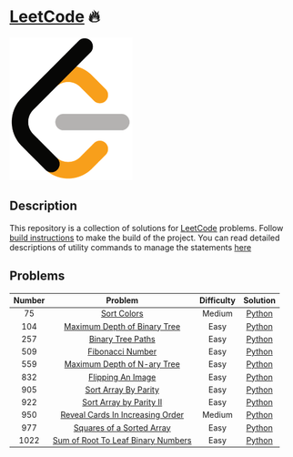 # [LeetCode][leetcode] 🔥

![LeetCodeLogo](assets/images/leetcode_logo.png)


## Description

This repository is a collection of solutions for [LeetCode][leetcode] problems.
Follow [build instructions][build_instructions] to make the build of the
project. You can read detailed descriptions of utility commands to manage the
statements [here][command_description]


## Problems

| Number        | Problem                                            | Difficulty | Solution               |
|:-------------:|:--------------------------------------------------:|:----------:|:----------------------:|
| 75            | [Sort Colors][75_problem]                          |  Medium    | [Python][75_solution]  |
| 104           | [Maximum Depth of Binary Tree][104_problem]        |  Easy      | [Python][104_solution] |
| 257           | [Binary Tree Paths][257_problem]                   |  Easy      | [Python][257_solution] |
| 509           | [Fibonacci Number][509_problem]                    |  Easy      | [Python][509_solution] |
| 559           | [Maximum Depth of N-ary Tree][559_problem]         |  Easy      | [Python][559_solution] |
| 832           | [Flipping An Image][832_problem]                   |  Easy      | [Python][832_solution] |
| 905           | [Sort Array By Parity][905_problem]                |  Easy      | [Python][905_solution] |
| 922           | [Sort Array by Parity II][922_problem]             |  Easy      | [Python][922_solution] |
| 950           | [Reveal Cards In Increasing Order][950_problem]    |  Medium    | [Python][950_solution] |
| 977           | [Squares of a Sorted Array][977_problem]           |  Easy      | [Python][977_solution] |
| 1022          | [Sum of Root To Leaf Binary Numbers][1022_problem] |  Easy      | [Python][1022_solution]|



[leetcode]: https://leetcode.com
[build_instructions]: docs/BUILD.md
[command_description]: docs/COMMANDS.md
[75_problem]: https://leetcode.com/problems/sort-colors/
[75_solution]: solutions/arrays/sort_colors.py
[104_problem]: https://leetcode.com/problems/maximum-depth-of-binary-tree/
[104_solution]: solutions/trees/maximum_depth_of_binary_tree.py
[257_problem]: https://leetcode.com/problems/binary-tree-paths/
[257_solution]: solutions/trees/binary_tree_paths.py
[509_problem]: https://leetcode.com/problems/fibonacci-number/
[509_solution]: solutions/arrays/fibonacci_number.py
[559_problem]: https://leetcode.com/problems/maximum-depth-of-n-ary-tree/
[559_solution]: solutions/trees/maximum_depth_of_n_ary_tree.py
[832_problem]: https://leetcode.com/problems/flipping-an-image/
[832_solution]: solutions/arrays/flipping_an_image.py
[905_problem]: https://leetcode.com/problems/sort-array-by-parity/
[905_solution]: solutions/arrays/sort_array_by_parity.py
[922_problem]: https://leetcode.com/problems/sort-array-by-parity-ii/
[922_solution]: solutions/arrays/sort_array_by_parity_ii.py
[950_problem]: https://leetcode.com/problems/reveal-cards-in-increasing-order/
[950_solution]: solutions/arrays/reveal_cards_in_increasing_order.py
[977_problem]: https://leetcode.com/problems/squares-of-a-sorted-array/
[977_solution]: solutions/arrays/squares_of_a_sorted_array.py
[1022_problem]: https://leetcode.com/problems/sum-of-root-to-leaf-binary-numbers/
[1022_solution]: solutions/tree/sum_of_root_to_leaf_binary_numbers.py
